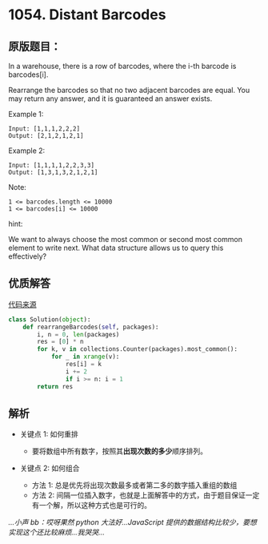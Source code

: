 # 1054. Distant Barcodes

## 原版题目：

In a warehouse, there is a row of barcodes, where the i-th barcode is barcodes[i].

Rearrange the barcodes so that no two adjacent barcodes are equal.  You may return any answer, and it is guaranteed an answer exists.

Example 1:

```
Input: [1,1,1,2,2,2]
Output: [2,1,2,1,2,1]
```
Example 2:

```
Input: [1,1,1,1,2,2,3,3]
Output: [1,3,1,3,2,1,2,1]
```

Note:

```
1 <= barcodes.length <= 10000
1 <= barcodes[i] <= 10000
```

hint:

We want to always choose the most common or second most common element to write next. What data structure allows us to query this effectively?

## 优质解答

[代码来源](https://leetcode.com/problems/distant-barcodes/discuss/299225/Python-Set-Odd-Position-and-Even-Position)

```python
class Solution(object):
    def rearrangeBarcodes(self, packages):
        i, n = 0, len(packages)
        res = [0] * n
        for k, v in collections.Counter(packages).most_common():
            for _ in xrange(v):
                res[i] = k
                i += 2
                if i >= n: i = 1
        return res
```

## 解析

* 关键点 1: 如何重排
  * 要将数组中所有数字，按照其**出现次数的多少**顺序排列。

* 关键点 2: 如何组合
  * 方法 1: 总是优先将出现次数最多或者第二多的数字插入重组的数组
  * 方法 2: 间隔一位插入数字，也就是上面解答中的方式，由于题目保证一定有一个解，所以这种方式也是可行的。

*...小声 bb：哎呀果然 python 大法好...JavaScript 提供的数据结构比较少，要想实现这个还比较麻烦...我哭哭...*
